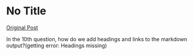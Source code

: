 # No Title

[Original Post](https://discourse.onlinedegree.iitm.ac.in/t/165959/248)

<p>In the 10th question, how do we add headings and links to the markdown output?(getting error: Headings missing)</p>